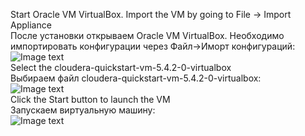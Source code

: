 Start Oracle VM VirtualBox. Import the VM by going to File -> Import Appliance  
После установки открываем Oracle VM VirtualBox. Необходимо импортировать конфигурации через Файл->Иморт конфигураций:  
![Image text](https://github.com/DmitryChura/Big-Data/blob/main/screenshots/%D0%A4%D0%B0%D0%B9%D0%BB.png)  
Select the cloudera-quickstart-vm-5.4.2-0-virtualbox  
Выбираем файл cloudera-quickstart-vm-5.4.2-0-virtualbox:  
![Image text](https://github.com/DmitryChura/Big-Data/blob/main/screenshots/%D0%B8%D0%BC%D0%BF%D0%BE%D1%80%D1%82%20%D0%BA%D0%BE%D0%BD%D1%84%D0%B8%D0%B3%D1%83%D1%80%D0%B0%D1%86%D0%B8%D0%B9.png)  
Click the Start button to launch the VM  
Запускаем виртуальную машину:  
![Image text](https://github.com/DmitryChura/Big-Data/blob/main/screenshots/vm.png)
